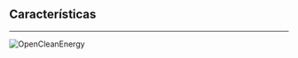 ## Características
------
![OpenCleanEnergy](resources/json.jpg)<!-- .element: style="border:0px; box-shadow: 0 0 0 rgba(0, 0, 0, 0); vertical-align: middle;" -->
